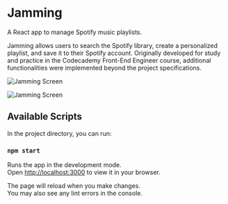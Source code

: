 # Jamming

A React app to manage Spotify music playlists.

Jamming allows users to search the Spotify library, create a personalized playlist, and save it to their Spotify account. Originally developed for study and practice in the Codecademy Front-End Engineer course, additional functionalities were implemented beyond the project specifications.

![Jamming Screen](https://www.felipe-gomes.com/_next/image/?url=%2Fproject-main-img%2Fjamming.jpg&w=1080&q=75)

![Jamming Screen](https://github.com/FelipeGomesOo/FelipeGomesOo/blob/master/src/assets/project-galleries/jamming/jamming-sequence.gif?raw=true)

## Available Scripts

In the project directory, you can run:

### `npm start`

Runs the app in the development mode.\
Open [http://localhost:3000](http://localhost:3000) to view it in your browser.

The page will reload when you make changes.\
You may also see any lint errors in the console.
